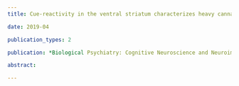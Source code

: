 ```yaml
---
title: Cue-reactivity in the ventral striatum characterizes heavy cannabis use, whereas reactivity in the dorsal striatum mediates dependent use

date: 2019-04

publication_types: 2

publication: *Biological Psychiatry: Cognitive Neuroscience and Neuroimaging*

abstract: 

---
```

